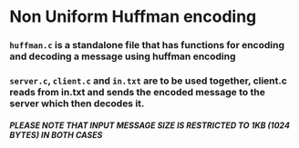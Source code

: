 # Non Uniform Huffman encoding

### `huffman.c` is a standalone file that has functions for encoding and decoding a message using huffman encoding

### `server.c`, `client.c` and `in.txt` are to be used together, client.c reads from in.txt and sends the encoded message to the server which then decodes it.

##### PLEASE NOTE THAT INPUT MESSAGE SIZE IS RESTRICTED TO 1KB (1024 BYTES) IN BOTH CASES
